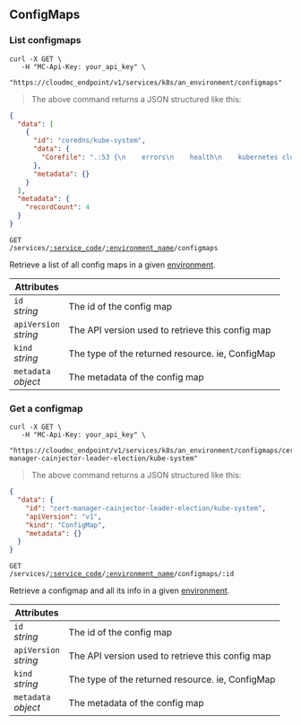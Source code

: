 ## ConfigMaps

<!-------------------- LIST CONFIG MAPS -------------------->

### List configmaps

```shell
curl -X GET \
   -H "MC-Api-Key: your_api_key" \
   "https://cloudmc_endpoint/v1/services/k8s/an_environment/configmaps"
```

> The above command returns a JSON structured like this:

```json
{
  "data": [
    {
      "id": "coredns/kube-system",
      "data": {
        "Corefile": ".:53 {\n    errors\n    health\n    kubernetes cluster.local in-addr.arpa ip6.arpa {\n      pods insecure\n      upstream\n      fallthrough in-addr.arpa ip6.arpa\n    }\n    prometheus :9153\n    forward . /etc/resolv.conf\n    cache 30\n    loop\n    reload\n    loadbalance\n    import custom/*.override\n}\nimport custom/*.server\n"
      },
      "metadata": {}
    }
  ],
  "metadata": {
    "recordCount": 4
  }
}
```

<code>GET /services/<a href="#administration-service-connections">:service_code</a>/<a href="#administration-environments">:environment_name</a>/configmaps</code>

Retrieve a list of all config maps in a given [environment](#administration-environments).

| Attributes                                 | &nbsp;                                                  |
| ------------------------------------------ | ------------------------------------------------------- |
| `id` <br/>_string_                         | The id of the config map                                |
| `apiVersion` <br/>_string_                 | The API version used to retrieve this config map        |
| `kind` <br/>_string_                       | The type of the returned resource. ie, ConfigMap        |
| `metadata` <br/>_object_                   | The metadata of the config map                          |

<!-------------------- GET A configmap -------------------->

### Get a configmap

```shell
curl -X GET \
   -H "MC-Api-Key: your_api_key" \
   "https://cloudmc_endpoint/v1/services/k8s/an_environment/configmaps/cert-manager-cainjector-leader-election/kube-system"
```

> The above command returns a JSON structured like this:

```json
{
  "data": {
    "id": "cert-manager-cainjector-leader-election/kube-system",
    "apiVersion": "v1",
    "kind": "ConfigMap",
    "metadata": {}
  }
}
```

<code>GET /services/<a href="#administration-service-connections">:service_code</a>/<a href="#administration-environments">:environment_name</a>/configmaps/:id</code>

Retrieve a configmap and all its info in a given [environment](#administration-environments).

| Attributes                                 | &nbsp;                                                  |
| ------------------------------------------ | ------------------------------------------------------- |
| `id` <br/>_string_                         | The id of the config map                                |
| `apiVersion` <br/>_string_                 | The API version used to retrieve this config map        |
| `kind` <br/>_string_                       | The type of the returned resource. ie, ConfigMap        |
| `metadata` <br/>_object_                   | The metadata of the config map                          |
